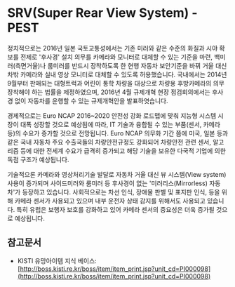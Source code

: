 # SRV(Super Rear View System) - PEST

정치적으로는 2016년 일본 국토교통성에서는 기존 미러와 같은 수준의 화질과 시야 확보를 전제로 '후사경' 설치 의무를 카메라와 모니터로 대체할 수 있는 기준을 마련, 백미러(측면거울)나 룸미러를 반드시 장착하도록 한 현행 자동차 보안기준을 바꿔 거울 대신 차밖 카메라와 실내 영상 모니터로 대체할 수 있도록 허용했습니다.
국내에서는 2014년 9월부터 판매되는 대형트럭과 어린이 통학 차량을 대상으로 차량용 후방카메라의 의무 장착해야 하는 법률을 제정하였으며, 2016년 4월 규제개혁 현장 점검회의에서는 후사경 없이 자동차를 운행할 수 있는 규제개혁안을 발표하엿습니다.


경제적으로는 Euro NCAP 2016~2020 안전성 강화 로드맵에 맞춰 지능형 시스템 시장이 대폭 성장할 것으로 예상됨에 따라, IT 기술과 융합될 수 있는 부품(센서, 카메라 등)의 수요가 증가할 것으로 전망됩니다.
Euro NCAP 의무화 기간 쯤에 미국, 일본 등과 같은 국내 자동차 주요 수출국들의 차량안전규정도 강화되어 차량안전 관련 센서, 알고리즘 등에 대한 전세계 수요가 급격히 증가되고 해당 기술을 보유한 다국적 기업에 의한 독점 구조가 예상됩니다.


기술적으론 카메라와 영상처리기술 발달로 자동차 거울 대신 뷰 시스템(View system) 사용이 증가되며 사이드미러와 룸미러 등 후사경이 없는 '미러리스(Mirrorless) 자동차'가 등장하고 있습니다.
사회적으로는 차선 인식, 장애물 판별 및 표지판 인식, 등을 위해 카메라 센서가 사용되고 있으며 내부 운전자 상태 감지를 위해서도 사용되고 있습니다. 특히 유럽은 보행자 보호를 강화하고 있어 카메라 센서의 중요성은 더욱 증가될 것으로 예상됩니다.

## 참고문서
- KISTI 유망아이템 지식 베이스: [http://boss.kisti.re.kr/boss/item/item_print.jsp?unit_cd=PI000098](http://boss.kisti.re.kr/boss/item/item_print.jsp?unit_cd=PI000098)

